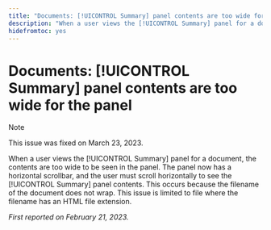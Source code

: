 ```yaml
---
title: "Documents: [!UICONTROL Summary] panel contents are too wide for the panel"
description: "When a user views the [!UICONTROL Summary] panel for a document, the contents are too wide to be seen in the panel. The panel now has a horizontal scrollbar, and the user must scroll horizontally to see the [!UICONTROL Summary] panel contents. This occurs because the filename of the document does not wrap. This issue is limited to file where the filename has an HTML file extension."
hidefromtoc: yes
---
```


# Documents: [!UICONTROL Summary] panel contents are too wide for the panel

>[!NOTE]
>
>This issue was fixed on March 23, 2023.

When a user views the [!UICONTROL Summary] panel for a document, the contents are too wide to be seen in the panel. The panel now has a horizontal scrollbar, and the user must scroll horizontally to see the [!UICONTROL Summary] panel contents. This occurs because the filename of the document does not wrap. This issue is limited to file where the filename has an HTML file extension.

_First reported on February 21, 2023._

